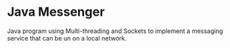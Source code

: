 # Java Messenger
Java program using Multi-threading and Sockets to implement a messaging service that can be un on a local network.
